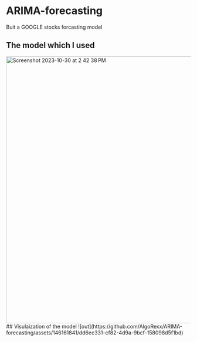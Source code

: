 # ARIMA-forecasting
Buit a GOOGLE stocks forcasting model
## The model which I used 
<img width="729" alt="Screenshot 2023-10-30 at 2 42 38 PM" src="https://github.com/AlgoRexx/ARIMA-forecasting/assets/146161841/01069cb3-6bc4-4e0d-b6ed-6a306dbe680d">
## Visulaization of the model
![out](https://github.com/AlgoRexx/ARIMA-forecasting/assets/146161841/dd6ec331-cf82-4d9a-9bcf-158098d5f1bd)


